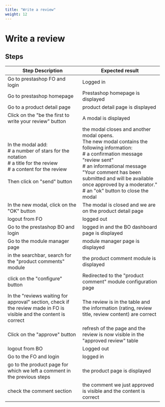 ```yaml
---
title: "Write a review"
weight: 12
---
```


# Write a review
## Steps
| Step Description | Expected result |
| ----- | ----- |
| Go to prestashop FO and login | Logged in |
| Go to prestashop homepage | Prestashop homepage is displayed |
| Go to a product detail page | product detail page is displayed |
| Click on the "be the first to write your review" button | A modal is displayed |
| In the modal add:<br># a number of stars for the notation<br># a title for the review<br># a content for the review<br><br>Then click on "send" button | the modal closes and another modal opens.<br>The new modal contains the following information:<br># a confirmation message "review sent"<br># an informational message "Your comment has been submitted and will be available once approved by a moderator."<br># an "ok" button to close the modal |
| In the new modal, click on the "OK" button | The modal is closed and we are on the product detail page |
| logout from FO | logged out |
| Go to the prestashop BO and login | logged in and the BO dashboard page is displayed |
| Go to the module manager page | module manager page is displayed |
| in the searchbar, search for the "product comments" module | the product comment module is displayed |
| click on the "configure" button | Redirected to the "product comment" module configuration page |
| In the "reviews waiting for approval" section, check if the review made in FO is visible and the content is correct | The review is in the table and the information (rating, review title, review content) are correct |
| Click on the "approve" button | refresh of the page and the review is now visible in the "approved review" table |
| logout from BO | Logged out |
| Go to the FO and login | logged in |
| go to the product page for which we left a comment in the previous steps | the product page is displayed |
| check the comment section | the comment we just approved is visible and the content is correct |
